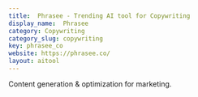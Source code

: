 ```yaml
---
title:  Phrasee - Trending AI tool for Copywriting
display_name:  Phrasee
category: Copywriting
category_slug: copywriting
key: phrasee_co
website: https://phrasee.co/
layout: aitool
---
```


Content generation & optimization for marketing.
